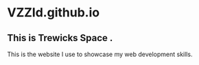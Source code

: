 # VZZId.github.io

## This is Trewicks Space .
This is the website I use to showcase my web development skills.